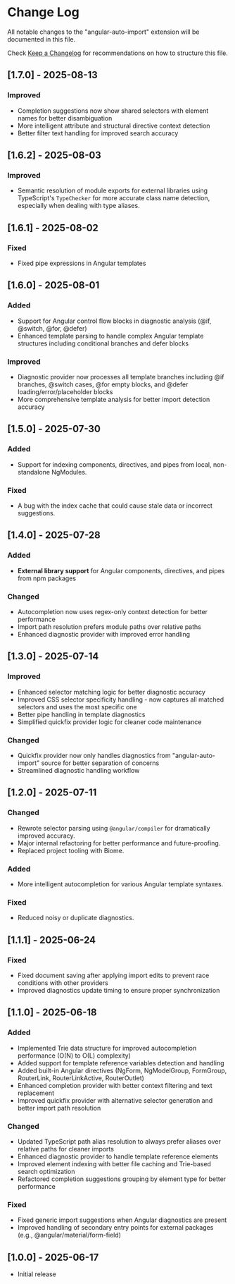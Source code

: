 # Change Log

All notable changes to the "angular-auto-import" extension will be documented in this file.

Check [Keep a Changelog](http://keepachangelog.com/) for recommendations on how to structure this file.

## [1.7.0] - 2025-08-13
 
### Improved
- Completion suggestions now show shared selectors with element names for better disambiguation
- More intelligent attribute and structural directive context detection
- Better filter text handling for improved search accuracy 

## [1.6.2] - 2025-08-03

### Improved
- Semantic resolution of module exports for external libraries using TypeScript's `TypeChecker` for more accurate class name detection, especially when dealing with type aliases.

## [1.6.1] - 2025-08-02

### Fixed
- Fixed pipe expressions in Angular templates

## [1.6.0] - 2025-08-01

### Added
- Support for Angular control flow blocks in diagnostic analysis (@if, @switch, @for, @defer)
- Enhanced template parsing to handle complex Angular template structures including conditional branches and defer blocks

### Improved
- Diagnostic provider now processes all template branches including @if branches, @switch cases, @for empty blocks, and @defer loading/error/placeholder blocks
- More comprehensive template analysis for better import detection accuracy

## [1.5.0] - 2025-07-30

### Added
- Support for indexing components, directives, and pipes from local, non-standalone NgModules.

### Fixed
- A bug with the index cache that could cause stale data or incorrect suggestions.

## [1.4.0] - 2025-07-28

### Added
- **External library support** for Angular components, directives, and pipes from npm packages  

### Changed 
- Autocompletion now uses regex-only context detection for better performance
- Import path resolution prefers module paths over relative paths
- Enhanced diagnostic provider with improved error handling
 

## [1.3.0] - 2025-07-14

### Improved
- Enhanced selector matching logic for better diagnostic accuracy
- Improved CSS selector specificity handling - now captures all matched selectors and uses the most specific one
- Better pipe handling in template diagnostics
- Simplified quickfix provider logic for cleaner code maintenance

### Changed
- Quickfix provider now only handles diagnostics from "angular-auto-import" source for better separation of concerns
- Streamlined diagnostic handling workflow

## [1.2.0] - 2025-07-11

### Changed
- Rewrote selector parsing using `@angular/compiler` for dramatically improved accuracy.
- Major internal refactoring for better performance and future-proofing.
- Replaced project tooling with Biome.

### Added
- More intelligent autocompletion for various Angular template syntaxes.

### Fixed
- Reduced noisy or duplicate diagnostics.

## [1.1.1] - 2025-06-24

### Fixed
- Fixed document saving after applying import edits to prevent race conditions with other providers
- Improved diagnostics update timing to ensure proper synchronization

## [1.1.0] - 2025-06-18

### Added
- Implemented Trie data structure for improved autocompletion performance (O(N) to O(L) complexity)
- Added support for template reference variables detection and handling
- Added built-in Angular directives (NgForm, NgModelGroup, FormGroup, RouterLink, RouterLinkActive, RouterOutlet)
- Enhanced completion provider with better context filtering and text replacement
- Improved quickfix provider with alternative selector generation and better import path resolution

### Changed
- Updated TypeScript path alias resolution to always prefer aliases over relative paths for cleaner imports
- Enhanced diagnostic provider to handle template reference elements
- Improved element indexing with better file caching and Trie-based search optimization
- Refactored completion suggestions grouping by element type for better performance

### Fixed
- Fixed generic import suggestions when Angular diagnostics are present
- Improved handling of secondary entry points for external packages (e.g., @angular/material/form-field)

## [1.0.0] - 2025-06-17
 
- Initial release

